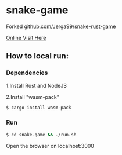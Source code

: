 # snake-game

Forked [github.com/Jerga99/snake-rust-game](https://github.com/Jerga99/snake-rust-game)

[Online Visit Here](https://snakygame.herokuapp.com/)

## How to local run:

### Dependencies

1.Install Rust and NodeJS

2.Install "wasm-pack"

```bash
$ cargo install wasm-pack
```

### Run

```bash
$ cd snake-game && ./run.sh
```

Open the browser on localhost:3000
